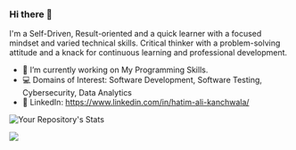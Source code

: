 ### Hi there 👋

I'm a Self-Driven, Result-oriented and a quick learner with a focused mindset and varied technical skills. Critical thinker with a problem-solving attitude and a knack for continuous learning and professional development.

- 🔭 I’m currently working on My Programming Skills.
- 💻 Domains of Interest: Software Development, Software Testing, Cybersecurity, Data Analytics
- 👤 LinkedIn: https://www.linkedin.com/in/hatim-ali-kanchwala/


![Your Repository's Stats](https://github-readme-stats.vercel.app/api/top-langs/?username=the-hatim&theme=blue-green)

![](http://estruyf-github.azurewebsites.net/api/VisitorHit?user=the-hatim&repo=MForensics&countColorcountColor&countColor=%237B1E7A)
